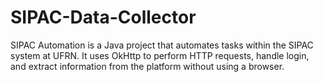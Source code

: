 # SIPAC-Data-Collector
SIPAC Automation is a Java project that automates tasks within the SIPAC system at UFRN. It uses OkHttp to perform HTTP requests, handle login, and extract information from the platform without using a browser.
